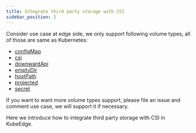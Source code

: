 ```yaml
---
title: Integrate third party storage with CSI
sidebar_position: 2
---
```

Consider use case at edge side, we only support following volume types, all of those are same as Kubernetes:

- [configMap](https://kubernetes.io/docs/concepts/storage/volumes/#configmap)
- [csi](https://kubernetes.io/docs/concepts/storage/volumes/#csi)
- [downwardApi](https://kubernetes.io/docs/concepts/storage/volumes/#downwardapi)
- [emptyDir](https://kubernetes.io/docs/concepts/storage/volumes/#emptydir)
- [hostPath](https://kubernetes.io/docs/concepts/storage/volumes/#hostpath)
- [projected](https://kubernetes.io/docs/concepts/storage/volumes/#projected)
- [secret](https://kubernetes.io/docs/concepts/storage/volumes/#secret)

If you want to want more volume types support, please file an issue and comment use case, we will support it if necessary.


Here we introduce how to integrate third party storage with CSI in KubeEdge.
